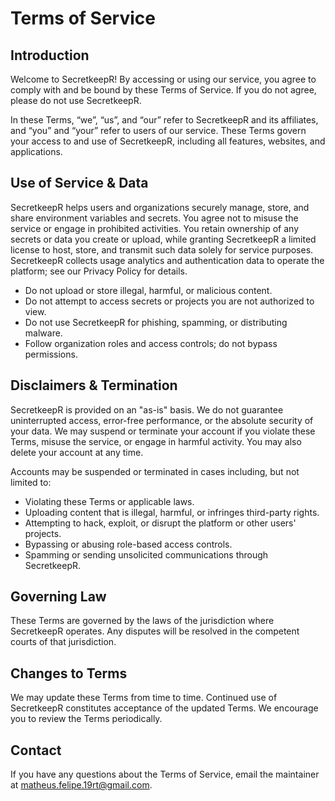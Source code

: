 # Terms of Service

## Introduction

Welcome to SecretkeepR! By accessing or using our service, you agree to comply with and be bound by these Terms of Service. If you do not agree, please do not use SecretkeepR.

In these Terms, “we”, “us”, and “our” refer to SecretkeepR and its affiliates, and “you” and “your” refer to users of our service. These Terms govern your access to and use of SecretkeepR, including all features, websites, and applications.

## Use of Service & Data

SecretkeepR helps users and organizations securely manage, store, and share environment variables and secrets. You agree not to misuse the service or engage in prohibited activities. You retain ownership of any secrets or data you create or upload, while granting SecretkeepR a limited license to host, store, and transmit such data solely for service purposes. SecretkeepR collects usage analytics and authentication data to operate the platform; see our Privacy Policy for details.

- Do not upload or store illegal, harmful, or malicious content.
- Do not attempt to access secrets or projects you are not authorized to view.
- Do not use SecretkeepR for phishing, spamming, or distributing malware.
- Follow organization roles and access controls; do not bypass permissions.

## Disclaimers & Termination

SecretkeepR is provided on an "as-is" basis. We do not guarantee uninterrupted access, error-free performance, or the absolute security of your data. We may suspend or terminate your account if you violate these Terms, misuse the service, or engage in harmful activity. You may also delete your account at any time.

Accounts may be suspended or terminated in cases including, but not limited to:

- Violating these Terms or applicable laws.
- Uploading content that is illegal, harmful, or infringes third-party rights.
- Attempting to hack, exploit, or disrupt the platform or other users' projects.
- Bypassing or abusing role-based access controls.
- Spamming or sending unsolicited communications through SecretkeepR.

## Governing Law

These Terms are governed by the laws of the jurisdiction where SecretkeepR operates. Any disputes will be resolved in the competent courts of that jurisdiction.

## Changes to Terms

We may update these Terms from time to time. Continued use of SecretkeepR constitutes acceptance of the updated Terms. We encourage you to review the Terms periodically.

## Contact

If you have any questions about the Terms of Service, email the maintainer at [matheus.felipe.19rt@gmail.com](mailto:matheus.felipe.19rt@gmail.com).
